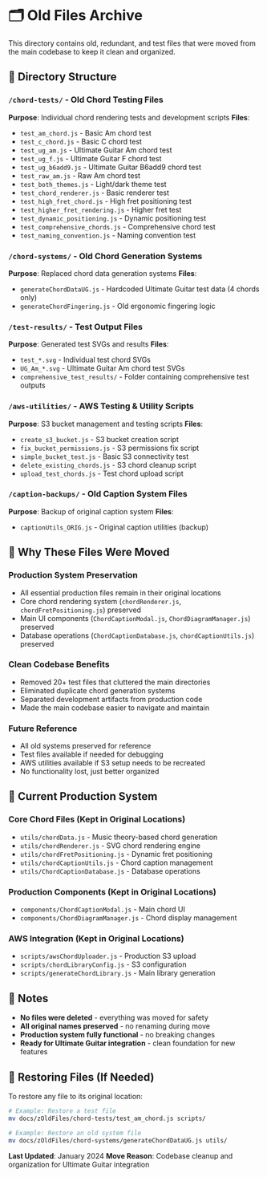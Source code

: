 # 🗂️ Old Files Archive

This directory contains old, redundant, and test files that were moved from the main codebase to keep it clean and organized.

## 📁 Directory Structure

### `/chord-tests/` - Old Chord Testing Files
**Purpose**: Individual chord rendering tests and development scripts
**Files**:
- `test_am_chord.js` - Basic Am chord test
- `test_c_chord.js` - Basic C chord test  
- `test_ug_am.js` - Ultimate Guitar Am chord test
- `test_ug_f.js` - Ultimate Guitar F chord test
- `test_ug_b6add9.js` - Ultimate Guitar B6add9 chord test
- `test_raw_am.js` - Raw Am chord test
- `test_both_themes.js` - Light/dark theme test
- `test_chord_renderer.js` - Basic renderer test
- `test_high_fret_chord.js` - High fret positioning test
- `test_higher_fret_rendering.js` - Higher fret test
- `test_dynamic_positioning.js` - Dynamic positioning test
- `test_comprehensive_chords.js` - Comprehensive chord test
- `test_naming_convention.js` - Naming convention test

### `/chord-systems/` - Old Chord Generation Systems
**Purpose**: Replaced chord data generation systems
**Files**:
- `generateChordDataUG.js` - Hardcoded Ultimate Guitar test data (4 chords only)
- `generateChordFingering.js` - Old ergonomic fingering logic

### `/test-results/` - Test Output Files
**Purpose**: Generated test SVGs and results
**Files**:
- `test_*.svg` - Individual test chord SVGs
- `UG_Am_*.svg` - Ultimate Guitar Am chord test SVGs
- `comprehensive_test_results/` - Folder containing comprehensive test outputs

### `/aws-utilities/` - AWS Testing & Utility Scripts
**Purpose**: S3 bucket management and testing scripts
**Files**:
- `create_s3_bucket.js` - S3 bucket creation script
- `fix_bucket_permissions.js` - S3 permissions fix script
- `simple_bucket_test.js` - Basic S3 connectivity test
- `delete_existing_chords.js` - S3 chord cleanup script
- `upload_test_chords.js` - Test chord upload script

### `/caption-backups/` - Old Caption System Files
**Purpose**: Backup of original caption system
**Files**:
- `captionUtils_ORIG.js` - Original caption utilities (backup)

## 🎯 Why These Files Were Moved

### **Production System Preservation**
- All essential production files remain in their original locations
- Core chord rendering system (`chordRenderer.js`, `chordFretPositioning.js`) preserved
- Main UI components (`ChordCaptionModal.js`, `ChordDiagramManager.js`) preserved
- Database operations (`ChordCaptionDatabase.js`, `chordCaptionUtils.js`) preserved

### **Clean Codebase Benefits**
- Removed 20+ test files that cluttered the main directories
- Eliminated duplicate chord generation systems
- Separated development artifacts from production code
- Made the main codebase easier to navigate and maintain

### **Future Reference**
- All old systems preserved for reference
- Test files available if needed for debugging
- AWS utilities available if S3 setup needs to be recreated
- No functionality lost, just better organized

## 🚀 Current Production System

### **Core Chord Files (Kept in Original Locations)**
- `utils/chordData.js` - Music theory-based chord generation
- `utils/chordRenderer.js` - SVG chord rendering engine
- `utils/chordFretPositioning.js` - Dynamic fret positioning
- `utils/chordCaptionUtils.js` - Chord caption management
- `utils/ChordCaptionDatabase.js` - Database operations

### **Production Components (Kept in Original Locations)**
- `components/ChordCaptionModal.js` - Main chord UI
- `components/ChordDiagramManager.js` - Chord display management

### **AWS Integration (Kept in Original Locations)**
- `scripts/awsChordUploader.js` - Production S3 upload
- `scripts/chordLibraryConfig.js` - S3 configuration
- `scripts/generateChordLibrary.js` - Main library generation

## 📝 Notes

- **No files were deleted** - everything was moved for safety
- **All original names preserved** - no renaming during move
- **Production system fully functional** - no breaking changes
- **Ready for Ultimate Guitar integration** - clean foundation for new features

## 🔄 Restoring Files (If Needed)

To restore any file to its original location:
```bash
# Example: Restore a test file
mv docs/zOldFiles/chord-tests/test_am_chord.js scripts/

# Example: Restore an old system file
mv docs/zOldFiles/chord-systems/generateChordDataUG.js utils/
```

**Last Updated**: January 2024
**Move Reason**: Codebase cleanup and organization for Ultimate Guitar integration
